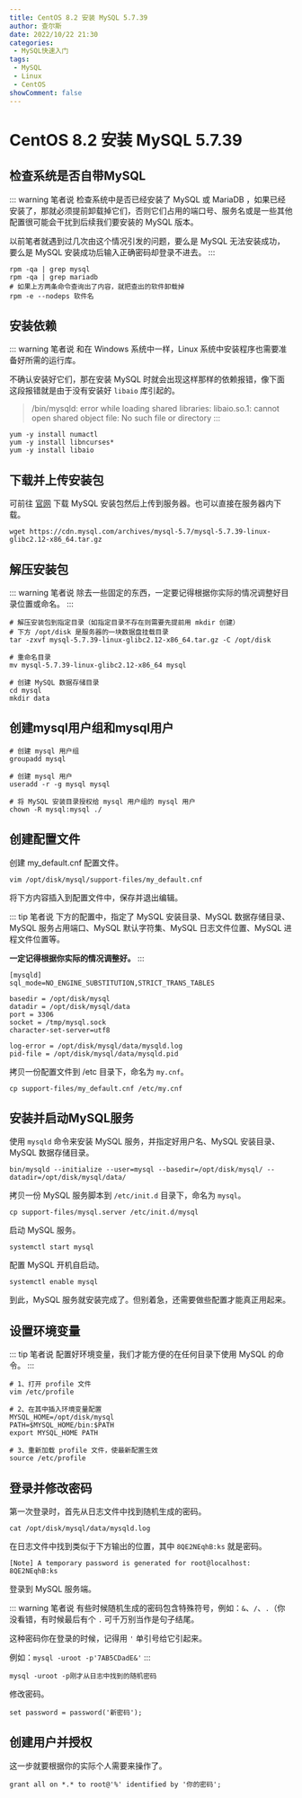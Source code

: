 ```yaml
---
title: CentOS 8.2 安装 MySQL 5.7.39
author: 查尔斯
date: 2022/10/22 21:30
categories:
 - MySQL快速入门
tags:
 - MySQL
 - Linux
 - CentOS
showComment: false
---
```


# CentOS 8.2 安装 MySQL 5.7.39

## 检查系统是否自带MySQL

::: warning 笔者说
检查系统中是否已经安装了 MySQL 或 MariaDB ，如果已经安装了，那就必须提前卸载掉它们，否则它们占用的端口号、服务名或是一些其他配置很可能会干扰到后续我们要安装的 MySQL 版本。   

以前笔者就遇到过几次由这个情况引发的问题，要么是 MySQL 无法安装成功，要么是 MySQL 安装成功后输入正确密码却登录不进去。
:::

```shell
rpm -qa | grep mysql
rpm -qa | grep mariadb
# 如果上方两条命令查询出了内容，就把查出的软件卸载掉
rpm -e --nodeps 软件名
```

## 安装依赖

::: warning 笔者说
和在 Windows 系统中一样，Linux 系统中安装程序也需要准备好所需的运行库。   

不确认安装好它们，那在安装 MySQL 时就会出现这样那样的依赖报错，像下面这段报错就是由于没有安装好 `libaio` 库引起的。  

>/bin/mysqld: error while loading shared libraries: libaio.so.1: cannot open shared object file: No such file or directory
:::

```shell
yum -y install numactl
yum -y install libncurses*
yum -y install libaio
```

## 下载并上传安装包

可前往 [官网](https://downloads.mysql.com/archives/community) 下载 MySQL 安装包然后上传到服务器。也可以直接在服务器内下载。

```shell
wget https://cdn.mysql.com/archives/mysql-5.7/mysql-5.7.39-linux-glibc2.12-x86_64.tar.gz
```

## 解压安装包

::: warning 笔者说
除去一些固定的东西，一定要记得根据你实际的情况调整好目录位置或命名。
:::

```shell
# 解压安装包到指定目录（如指定目录不存在则需要先提前用 mkdir 创建）
# 下方 /opt/disk 是服务器的一块数据盘挂载目录
tar -zxvf mysql-5.7.39-linux-glibc2.12-x86_64.tar.gz -C /opt/disk

# 重命名目录
mv mysql-5.7.39-linux-glibc2.12-x86_64 mysql

# 创建 MySQL 数据存储目录
cd mysql
mkdir data
```

## 创建mysql用户组和mysql用户

```shell
# 创建 mysql 用户组
groupadd mysql

# 创建 mysql 用户
useradd -r -g mysql mysql

# 将 MySQL 安装目录授权给 mysql 用户组的 mysql 用户
chown -R mysql:mysql ./
```

## 创建配置文件

创建 my_default.cnf 配置文件。

```shell
vim /opt/disk/mysql/support-files/my_default.cnf
```

将下方内容插入到配置文件中，保存并退出编辑。

::: tip 笔者说
下方的配置中，指定了 MySQL 安装目录、MySQL 数据存储目录、MySQL 服务占用端口、MySQL 默认字符集、MySQL 日志文件位置、MySQL 进程文件位置等。  

**一定记得根据你实际的情况调整好。** 
:::

```shell
[mysqld]
sql_mode=NO_ENGINE_SUBSTITUTION,STRICT_TRANS_TABLES 

basedir = /opt/disk/mysql
datadir = /opt/disk/mysql/data
port = 3306
socket = /tmp/mysql.sock
character-set-server=utf8

log-error = /opt/disk/mysql/data/mysqld.log
pid-file = /opt/disk/mysql/data/mysqld.pid
```

拷贝一份配置文件到 /etc 目录下，命名为 `my.cnf`。

```shell
cp support-files/my_default.cnf /etc/my.cnf
```

## 安装并启动MySQL服务

使用 `mysqld` 命令来安装 MySQL 服务，并指定好用户名、MySQL 安装目录、MySQL 数据存储目录。

```shell
bin/mysqld --initialize --user=mysql --basedir=/opt/disk/mysql/ --datadir=/opt/disk/mysql/data/
```

拷贝一份 MySQL 服务脚本到 `/etc/init.d` 目录下，命名为 `mysql`。

```shell
cp support-files/mysql.server /etc/init.d/mysql
```

启动 MySQL 服务。

```shell
systemctl start mysql
```

配置 MySQL 开机自启动。

```shell
systemctl enable mysql
```
到此，MySQL 服务就安装完成了。但别着急，还需要做些配置才能真正用起来。

## 设置环境变量

::: tip 笔者说
配置好环境变量，我们才能方便的在任何目录下使用 MySQL 的命令。
:::

```shell
# 1、打开 profile 文件
vim /etc/profile

# 2、在其中插入环境变量配置
MYSQL_HOME=/opt/disk/mysql
PATH=$MYSQL_HOME/bin:$PATH
export MYSQL_HOME PATH

# 3、重新加载 profile 文件，使最新配置生效
source /etc/profile
```

## 登录并修改密码

第一次登录时，首先从日志文件中找到随机生成的密码。

```shell
cat /opt/disk/mysql/data/mysqld.log
```

在日志文件中找到类似于下方输出的位置，其中 `8QE2NEqhB:ks` 就是密码。

```
[Note] A temporary password is generated for root@localhost: 8QE2NEqhB:ks
```

登录到 MySQL 服务端。

::: warning 笔者说
有些时候随机生成的密码包含特殊符号，例如：`&`、`/`、`.`（你没看错，有时候最后有个 `.` 可千万别当作是句子结尾。  

这种密码你在登录的时候，记得用 `'` 单引号给它引起来。  

例如：`mysql -uroot -p'7AB5CDadE&'`
:::

```shell
mysql -uroot -p刚才从日志中找到的随机密码
```

修改密码。

```shell
set password = password('新密码');
```

## 创建用户并授权

这一步就要根据你的实际个人需要来操作了。

```shell
grant all on *.* to root@'%' identified by '你的密码';
```
